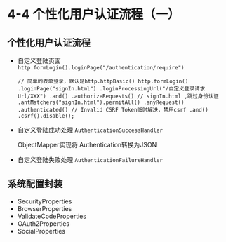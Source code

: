 # 4-4 个性化用户认证流程（一）

## 个性化用户认证流程

* 自定义登陆页面
  `http.formLogin().loginPage("/authentication/require")`  
  
  `// 简单的表单登录，默认是http.httpBasic()
   		http.formLogin()
                   .loginPage("signIn.html")
                   .loginProcessingUrl("/自定义登录请求Url/XXX")
   				.and()
   				.authorizeRequests()
                   // signIn.html ,跳过身份认证
                   .antMatchers("signIn.html").permitAll()
   				.anyRequest()
   				.authenticated()
                   // Invalid CSRF Token临时解决，禁用csrf
                   .and()
                   .csrf().disable();`
  		
  		
* 自定义登陆成功处理
  `AuthenticationSuccessHandler`
  
  ObjectMapper实现将 Authentication转换为JSON
  
  
* 自定义登陆失败处理
  `AuthenticationFailureHandler`

## 系统配置封装

* SecurityProperties
* BrowserProperties
* ValidateCodeProperties
* OAuth2Properties
* SocialProperties


